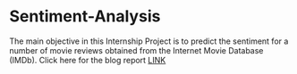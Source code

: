 # Sentiment-Analysis
The main objective in this Internship Project is to predict the sentiment for a number of movie reviews obtained from the Internet Movie Database (IMDb). 
Click here for the blog report [LINK](https://computer659628166.wordpress.com/2020/11/13/sentiment-analysis-ml-project/)
